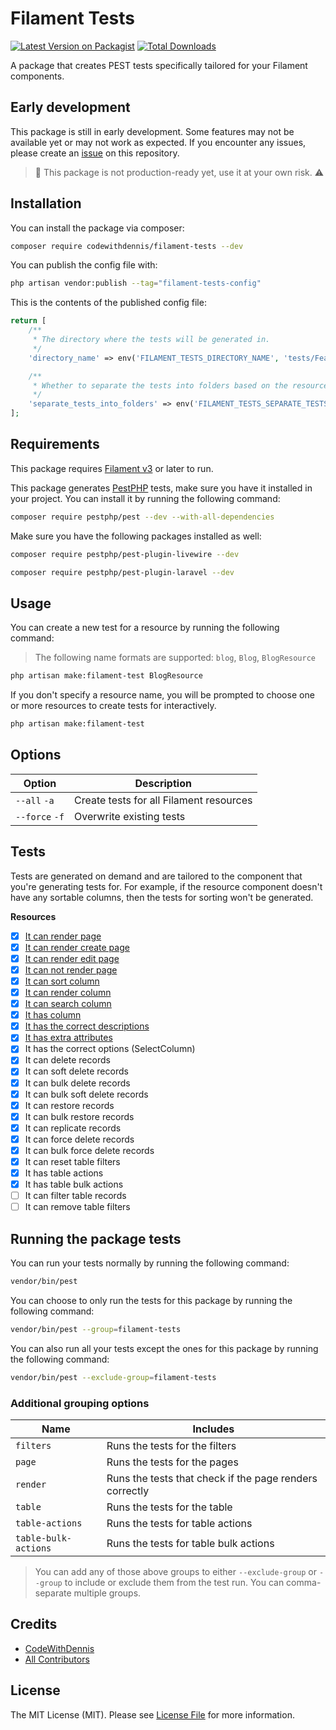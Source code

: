 # Filament Tests

[![Latest Version on Packagist](https://img.shields.io/packagist/v/codewithdennis/filament-tests.svg?style=flat-square)](https://packagist.org/packages/codewithdennis/filament-tests)
[![Total Downloads](https://img.shields.io/packagist/dt/codewithdennis/filament-tests.svg?style=flat-square)](https://packagist.org/packages/codewithdennis/filament-tests)

A package that creates PEST tests specifically tailored for your Filament components.

## Early development

This package is still in early development. Some features may not be available yet or may not work as expected. If you encounter any issues, please create an [issue](https://github.com/CodeWithDennis/filament-tests/issues) on this repository.

> 🔴 This package is not production-ready yet, use it at your own risk. ⚠️

## Installation
You can install the package via composer:

```bash
composer require codewithdennis/filament-tests --dev
```

You can publish the config file with:

```bash
php artisan vendor:publish --tag="filament-tests-config"
```

This is the contents of the published config file:

```php
return [
    /**
     * The directory where the tests will be generated in.
     */
    'directory_name' => env('FILAMENT_TESTS_DIRECTORY_NAME', 'tests/Feature'),

    /**
     * Whether to separate the tests into folders based on the resource name.
     */
    'separate_tests_into_folders' => env('FILAMENT_TESTS_SEPARATE_TESTS_INTO_FOLDERS', false),
];
```

## Requirements

This package requires [Filament v3](https://filamentphp.com/docs/3.x/panels/installation) or later to run.

This package generates [PestPHP](https://pestphp.com/docs/installation) tests, make sure you have it installed in your project. You can install it by running the following command:

```bash
composer require pestphp/pest --dev --with-all-dependencies
```

Make sure you have the following packages installed as well:

```bash
composer require pestphp/pest-plugin-livewire --dev
```
```bash
composer require pestphp/pest-plugin-laravel --dev
```

## Usage

You can create a new test for a resource by running the following command:
> The following name formats are supported: `blog`, `Blog`, `BlogResource`

```bash
php artisan make:filament-test BlogResource
```

If you don't specify a resource name, you will be prompted to choose one or more resources to create tests for interactively.

```bash
php artisan make:filament-test
````
## Options

| Option         | Description                             |
|----------------|-----------------------------------------|
| `--all` `-a`   | Create tests for all Filament resources |
| `--force` `-f` | Overwrite existing tests                |

## Tests
Tests are generated on demand and are tailored to the component that you're generating tests for. For example, if the resource component doesn't have any sortable columns, then the tests for sorting 
won't be generated.

**Resources**
  - [x] [It can render page](https://filamentphp.com/docs/3.x/tables/testing#render)
  - [x] [It can render create page](https://filamentphp.com/docs/3.x/panels/testing#create)
  - [x] [It can render edit page](https://filamentphp.com/docs/3.x/panels/testing#edit)
  - [x] [It can not render page](https://filamentphp.com/docs/3.x/tables/testing#render)
  - [x] [It can sort column](https://filamentphp.com/docs/3.x/tables/testing#sorting)
  - [x] [It can render column](https://filamentphp.com/docs/3.x/tables/testing#columns)
  - [x] [It can search column](https://filamentphp.com/docs/3.x/tables/testing#searching)
  - [x] [It has column](https://filamentphp.com/docs/3.x/tables/testing#existence)
  - [x] [It has the correct descriptions](https://filamentphp.com/docs/3.x/tables/testing#descriptions)
  - [x] [It has extra attributes](https://filamentphp.com/docs/3.x/tables/testing#extra-attributes)
  - [x] It has the correct options (SelectColumn)
  - [x] It can delete records
  - [x] It can soft delete records
  - [x] It can bulk delete records
  - [x] It can bulk soft delete records
  - [x] It can restore records
  - [x] It can bulk restore records
  - [x] It can replicate records
  - [x] It can force delete records
  - [x] It can bulk force delete records
  - [x] It can reset table filters
  - [x] It has table actions
  - [x] It has table bulk actions
  - [ ] It can filter table records
  - [ ] It can remove table filters

## Running the package tests

You can run your tests normally by running the following command:

```bash
vendor/bin/pest
```

You can choose to only run the tests for this package by running the following command:

```bash
vendor/bin/pest --group=filament-tests
```

You can also run all your tests except the ones for this package by running the following command:

```bash
vendor/bin/pest --exclude-group=filament-tests
```

### Additional grouping options
| Name                 | Includes                                                |
|----------------------|---------------------------------------------------------|
| `filters`            | Runs the tests for the filters                          |
| `page`               | Runs the tests for the pages                            |
| `render`             | Runs the tests that check if the page renders correctly |
| `table`              | Runs the tests for the table                            |
| `table-actions`      | Runs the tests for table actions                        |
| `table-bulk-actions` | Runs the tests for table bulk actions                   |
> You can add any of those above groups to either `--exclude-group` or `--group` to include or exclude them from the test run. You can comma-separate multiple groups.

## Credits

- [CodeWithDennis](https://github.com/CodeWithDennis)
- [All Contributors](../../contributors)

## License

The MIT License (MIT). Please see [License File](LICENSE.md) for more information.
